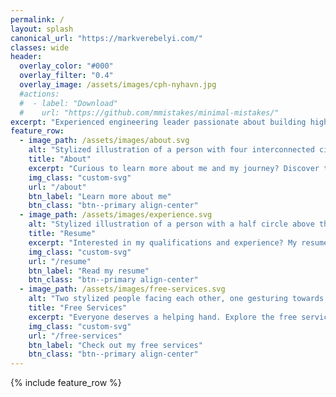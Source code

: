 ```yaml
---
permalink: /
layout: splash
canonical_url: "https://markverebelyi.com/"
classes: wide
header:
  overlay_color: "#000"
  overlay_filter: "0.4"
  overlay_image: /assets/images/cph-nyhavn.jpg
  #actions:
  #  - label: "Download"
  #    url: "https://github.com/mmistakes/minimal-mistakes/"
excerpt: "Experienced engineering leader passionate about building high-performing, collaborative teams. I combine technical expertise with a focus on mentorship, clear communication, and sustainable solutions. I'm driven by a desire to help people grow and succeed, and I believe in creating an environment where everyone feels valued and empowered."
feature_row:
  - image_path: /assets/images/about.svg
    alt: "Stylized illustration of a person with four interconnected circles above their head, representing different life aspects."
    title: "About"
    excerpt: "Curious to learn more about me and my journey? Discover the story behind my work and the passion that drives me."
    img_class: "custom-svg"
    url: "/about"
    btn_label: "Learn more about me"
    btn_class: "btn--primary align-center"
  - image_path: /assets/images/experience.svg
    alt: "Stylized illustration of a person with a half circle above their head and three stars below, representing qualifications or achievements."
    title: "Resume"
    excerpt: "Interested in my qualifications and experience? My resume highlights my skills and professional background."
    img_class: "custom-svg"
    url: "/resume"
    btn_label: "Read my resume"
    btn_class: "btn--primary align-center"
  - image_path: /assets/images/free-services.svg
    alt: "Two stylized people facing each other, one gesturing towards a board while speaking, indicated by a speech bubble."
    title: "Free Services"
    excerpt: "Everyone deserves a helping hand. Explore the free services I offer to support you on your journey."
    img_class: "custom-svg"
    url: "/free-services"
    btn_label: "Check out my free services"
    btn_class: "btn--primary align-center"    
---
```

{% include feature_row %}

